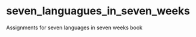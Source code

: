 seven_languagues_in_seven_weeks
===============================

Assignments for seven languages in seven weeks book
